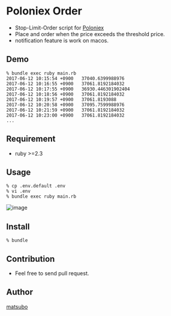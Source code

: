 Poloniex Order
====

- Stop-Limit-Order script for [Poloniex](https://poloniex.com/)
- Place and order when the price exceeds the threshold price.
- notification feature is work on macos.

## Demo

```
% bundle exec ruby main.rb
2017-06-12 10:15:54 +0900	37040.6399988976
2017-06-12 10:16:55 +0900	37061.8192184032
2017-06-12 10:17:55 +0900	36930.446301902404
2017-06-12 10:18:56 +0900	37061.8192184032
2017-06-12 10:19:57 +0900	37061.8193088
2017-06-12 10:20:58 +0900	37095.7599988976
2017-06-12 10:21:59 +0900	37061.8192184032
2017-06-12 10:23:00 +0900	37061.8192184032
...
```


## Requirement

- ruby >=2.3

## Usage

```
% cp .env.default .env
% vi .env
% bundle exec ruby main.rb
```

![image](https://user-images.githubusercontent.com/98103/27016403-6dd877dc-4f5a-11e7-9491-382e9101de19.png)


## Install

```
% bundle
```

## Contribution

- Feel free to send pull request.

## Author

[matsubo](https://github.com/matsubo)

